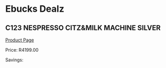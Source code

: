 
# Ebucks Dealz
## C123 NESPRESSO CITZ&MILK MACHINE SILVER
[Product Page](https://www.ebucks.com/web/shop/productSelected.do?prodId=1158955674&catId=704984897)

Price: R4199.00

Savings: 


	